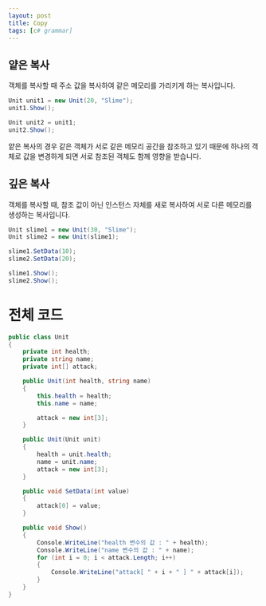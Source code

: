 ```yaml
---
layout: post
title: Copy
tags: [c# grammar]
---
```


## 얕은 복사

객체를 복사할 때 주소 값을 복사하여 같은 메모리를 
가리키게 하는 복사입니다.

~~~c#
Unit unit1 = new Unit(20, "Slime");
unit1.Show();

Unit unit2 = unit1;
unit2.Show();
~~~

얕은 복사의 경우 같은 객체가 서로 같은 메모리 공간을
참조하고 있기 때문에 하나의 객체로 값을 변경하게 되면
서로 참조된 객체도 함께 영향을 받습니다.

## 깊은 복사

객체를 복사할 때, 참조 값이 아닌 인스턴스 자체를
새로 복사하여 서로 다른 메모리를 생성하는 복사입니다.

~~~c#
Unit slime1 = new Unit(30, "Slime");
Unit slime2 = new Unit(slime1);

slime1.SetData(10);
slime2.SetData(20);

slime1.Show();
slime2.Show();
~~~

# 전체 코드
~~~c#
public class Unit
{
    private int health;
    private string name;
    private int[] attack;

    public Unit(int health, string name)
    {
        this.health = health;
        this.name = name;

        attack = new int[3];
    }

    public Unit(Unit unit)
    {
        health = unit.health;
        name = unit.name;
        attack = new int[3];
    }

    public void SetData(int value)
    {
        attack[0] = value;
    }

    public void Show()
    {
        Console.WriteLine("health 변수의 값 : " + health);
        Console.WriteLine("name 변수의 값 : " + name);
        for (int i = 0; i < attack.Length; i++)
        {
            Console.WriteLine("attack[ " + i + " ] " + attack[i]);
        }
    }
}
~~~